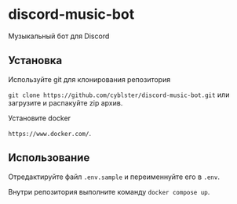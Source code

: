 # discord-music-bot

Музыкальный бот для Discord

## Установка

Используйте git для клонирования репозитория

```git clone https://github.com/cyblster/discord-music-bot.git``` или загрузите и распакуйте zip архив.

Установите docker

```https://www.docker.com/```.

## Использование

Отредактируйте файл ```.env.sample``` и переименнуйте его в ```.env```.

Внутри репозитория выполните команду ```docker compose up```.
